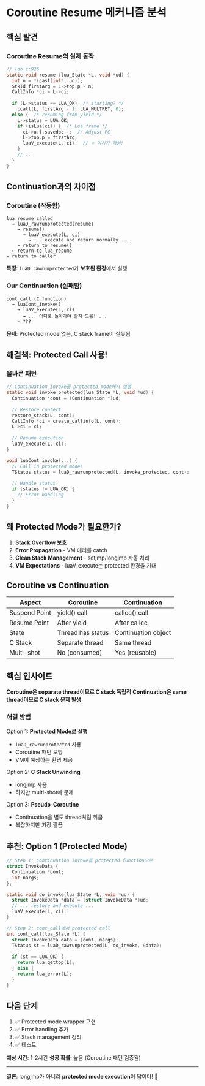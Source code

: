 # Coroutine Resume 메커니즘 분석

## 핵심 발견

### Coroutine Resume의 실제 동작

```c
// ldo.c:926
static void resume (lua_State *L, void *ud) {
  int n = *(cast(int*, ud));
  StkId firstArg = L->top.p - n;
  CallInfo *ci = L->ci;
  
  if (L->status == LUA_OK)  /* starting? */
    ccall(L, firstArg - 1, LUA_MULTRET, 0);
  else {  /* resuming from yield */
    L->status = LUA_OK;
    if (isLua(ci)) {  /* Lua frame */
      ci->u.l.savedpc--;  // Adjust PC
      L->top.p = firstArg;
      luaV_execute(L, ci);  // ⭐ 여기가 핵심!
    }
    // ...
  }
}
```

## Continuation과의 차이점

### Coroutine (작동함)
```
lua_resume called
  → luaD_rawrunprotected(resume)
    → resume()
      → luaV_execute(L, ci)
        → ... execute and return normally ...
    ← return to resume()
  ← return to lua_resume
← return to caller
```

**특징**: `luaD_rawrunprotected`가 **보호된 환경**에서 실행

### Our Continuation (실패함)
```
cont_call (C function)
  → luaCont_invoke()
    → luaV_execute(L, ci)
      → ... 어디로 돌아가야 할지 모름! ...
    ← ???
```

**문제**: Protected mode 없음, C stack frame이 잘못됨

## 해결책: Protected Call 사용!

### 올바른 패턴

```c
// Continuation invoke를 protected mode에서 실행
static void invoke_protected(lua_State *L, void *ud) {
  Continuation *cont = (Continuation *)ud;
  
  // Restore context
  restore_stack(L, cont);
  CallInfo *ci = create_callinfo(L, cont);
  L->ci = ci;
  
  // Resume execution
  luaV_execute(L, ci);
}

void luaCont_invoke(...) {
  // Call in protected mode!
  TStatus status = luaD_rawrunprotected(L, invoke_protected, cont);
  
  // Handle status
  if (status != LUA_OK) {
    // Error handling
  }
}
```

## 왜 Protected Mode가 필요한가?

1. **Stack Overflow 보호**
2. **Error Propagation** - VM 에러를 catch
3. **Clean Stack Management** - setjmp/longjmp 자동 처리
4. **VM Expectations** - luaV_execute는 protected 환경을 기대

## Coroutine vs Continuation

| Aspect | Coroutine | Continuation |
|--------|-----------|--------------|
| Suspend Point | yield() call | callcc() call |
| Resume Point | After yield | After callcc |
| State | Thread has status | Continuation object |
| C Stack | Separate thread | Same thread |
| Multi-shot | No (consumed) | Yes (reusable) |

## 핵심 인사이트

**Coroutine은 separate thread이므로 C stack 독립적**
**Continuation은 same thread이므로 C stack 문제 발생**

### 해결 방법

Option 1: **Protected Mode로 실행**
- `luaD_rawrunprotected` 사용
- Coroutine 패턴 모방
- VM이 예상하는 환경 제공

Option 2: **C Stack Unwinding**
- longjmp 사용
- 하지만 multi-shot에 문제

Option 3: **Pseudo-Coroutine**
- Continuation을 별도 thread처럼 취급
- 복잡하지만 가장 깔끔

## 추천: Option 1 (Protected Mode)

```c
// Step 1: Continuation invoke를 protected function으로
struct InvokeData {
  Continuation *cont;
  int nargs;
};

static void do_invoke(lua_State *L, void *ud) {
  struct InvokeData *data = (struct InvokeData *)ud;
  // ... restore and execute ...
  luaV_execute(L, ci);
}

// Step 2: cont_call에서 protected call
int cont_call(lua_State *L) {
  struct InvokeData data = {cont, nargs};
  TStatus st = luaD_rawrunprotected(L, do_invoke, &data);
  
  if (st == LUA_OK) {
    return lua_gettop(L);
  } else {
    return lua_error(L);
  }
}
```

## 다음 단계

1. ✅ Protected mode wrapper 구현
2. ✅ Error handling 추가
3. ✅ Stack management 정리
4. ✅ 테스트

**예상 시간**: 1-2시간
**성공 확률**: 높음 (Coroutine 패턴 검증됨)

---

**결론**: longjmp가 아니라 **protected mode execution**이 답이다! 🎯
